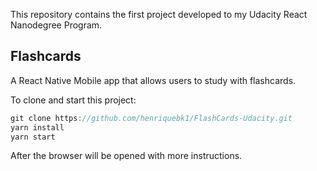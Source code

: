 This repository contains the first project developed to my Udacity React Nanodegree Program. 

## Flashcards 

A React Native Mobile app that allows users to study with flashcards.

To clone and start this project:
```js
git clone https://github.com/henriquebk1/FlashCards-Udacity.git
yarn install
yarn start
```
After the browser will be opened with more instructions.

